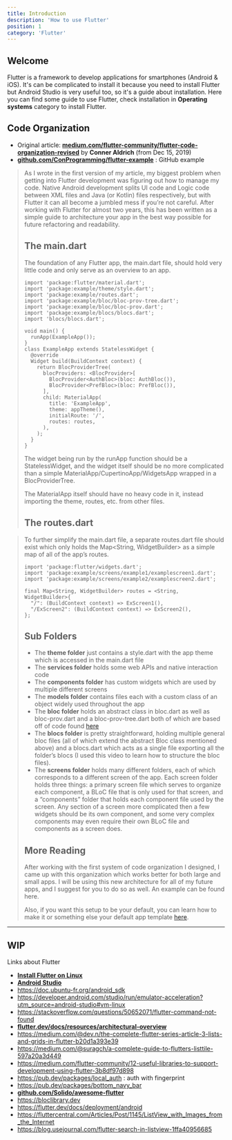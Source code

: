 ```yaml
---
title: Introduction
description: 'How to use Flutter'
position: 1
category: 'Flutter'
---
```

## Welcome

Flutter is a framework to develop applications for smartphones (Android & iOS). It's can be complicated to install it because you need to install Flutter but Android Studio is very useful too, so it's a guide about installation. Here you can find some guide to use Flutter, check installation in **Operating systems** category to install Flutter.

## Code Organization

- Original article: [**medium.com/flutter-community/flutter-code-organization-revised**](https://medium.com/flutter-community/flutter-code-organization-revised-b09ad5cef7f6) by **Conner Aldrich** (from Dec 15, 2019)
- [**github.com/ConProgramming/flutter-example**](https://github.com/ConProgramming/flutter-example) : GitHub example

> As I wrote in the first version of my article, my biggest problem when getting into Flutter development was figuring out how to manage my code. Native Android development splits UI code and Logic code between XML files and Java (or Kotlin) files respectively, but with Flutter it can all become a jumbled mess if you’re not careful. After working with Flutter for almost two years, this has been written as a simple guide to architecture your app in the best way possible for future refactoring and readability.
>
> ## The main.dart
>
> The foundation of any Flutter app, the main.dart file, should hold very little code and only serve as an overview to an app.
>
> ```dart[main.dart]
> import 'package:flutter/material.dart';
> import 'package:example/theme/style.dart';
> import 'package:example/routes.dart';
> import 'package:example/bloc/bloc-prov-tree.dart';
> import 'package:example/bloc/bloc-prov.dart';
> import 'package:example/blocs/blocs.dart';
> import 'blocs/blocs.dart';
>
> void main() {
>   runApp(ExampleApp());
> }
> class ExampleApp extends StatelessWidget {
>   @override
>   Widget build(BuildContext context) {
>     return BlocProviderTree(
>       blocProviders: <BlocProvider>[
>         BlocProvider<AuthBloc>(bloc: AuthBloc()),
>         BlocProvider<PrefBloc>(bloc: PrefBloc()),
>       ],
>       child: MaterialApp(
>         title: 'ExampleApp',
>         theme: appTheme(),
>         initialRoute: '/',
>         routes: routes,
>       ),
>     );
>   }
> }
> ```
>
> The widget being run by the runApp function should be a StatelessWidget, and the widget itself should be no more complicated than a simple MaterialApp/CupertinoApp/WidgetsApp wrapped in a BlocProviderTree.
>
> The MaterialApp itself should have no heavy code in it, instead importing the theme, routes, etc. from other files.
>
> ## The routes.dart

> To further simplify the main.dart file, a separate routes.dart file should exist which only holds the Map<String, WidgetBuilder> as a simple map of all of the app’s routes.
>
> ```dart[routes.dart]
> import 'package:flutter/widgets.dart';
> import 'package:example/screens/example1/examplescreen1.dart';
> import 'package:example/screens/example2/examplescreen2.dart';
> 
> final Map<String, WidgetBuilder> routes = <String, WidgetBuilder>{
>   "/": (BuildContext context) => ExScreen1(),
>   "/ExScreen2": (BuildContext context) => ExScreen2(),
> };
> ```
>
> ## Sub Folders
>
> - The **theme folder** just contains a style.dart with the app theme which is accessed in the main.dart file
> - The **services folder** holds some web APIs and native interaction code
> - The **components folder** has custom widgets which are used by multiple different screens
> - The **models folder** contains files each with a custom class of an object widely used throughout the app
> - The **bloc folder** holds an abstract class in bloc.dart as well as bloc-prov.dart and a bloc-prov-tree.dart both of which are based off of code found [here](https://github.com/felangel/bloc)
> - The **blocs folder** is pretty straightforward, holding multiple general bloc files (all of which extend the abstract Bloc class mentioned above) and a blocs.dart which acts as a single file exporting all the folder’s blocs (I used this video to learn how to structure the bloc files).
> - The **screens folder** holds many different folders, each of which corresponds to a different screen of the app. Each screen folder holds three things: a primary screen file which serves to organize each component, a BLoC file that is only used for that screen, and a “components” folder that holds each component file used by the screen. Any section of a screen more complicated then a few widgets should be its own component, and some very complex components may even require their own BLoC file and components as a screen does.
>
> ## More Reading
>
> After working with the first system of code organization I designed, I came up with this organization which works better for both large and small apps. I will be using this new architecture for all of my future apps, and I suggest for you to do so as well. An example can be found here.
>
> Also, if you want this setup to be your default, you can learn how to make it or something else your default app template [here](https://medium.com/flutter-community/flutter-changing-the-default-app-template-f3448386139f).

---

## WIP

Links about Flutter

- [**Install Flutter on Linux**](https://flutter.dev/docs/get-started/install/linux)
- [**Android Studio**](https://developer.android.com/studio)
- <https://doc.ubuntu-fr.org/android_sdk>
- <https://developer.android.com/studio/run/emulator-acceleration?utm_source=android-studio#vm-linux>
- <https://stackoverflow.com/questions/50652071/flutter-command-not-found>
- [**flutter.dev/docs/resources/architectural-overview**](https://flutter.dev/docs/resources/architectural-overview)
- <https://medium.com/@dev.n/the-complete-flutter-series-article-3-lists-and-grids-in-flutter-b20d1a393e39>
- <https://medium.com/@suragch/a-complete-guide-to-flutters-listtile-597a20a3d449>
- <https://medium.com/flutter-community/12-useful-libraries-to-support-development-using-flutter-3b8df97d898>
- <https://pub.dev/packages/local_auth> : auth with fingerprint
- <https://pub.dev/packages/bottom_navy_bar>
- [**github.com/Solido/awesome-flutter**](https://github.com/Solido/awesome-flutter)
- <https://bloclibrary.dev>
- <https://flutter.dev/docs/deployment/android>
- <https://fluttercentral.com/Articles/Post/1145/ListView_with_Images_from_the_Internet>
- <https://blog.usejournal.com/flutter-search-in-listview-1ffa40956685>
